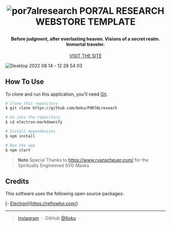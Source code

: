 

<h1 align="center">

![por7alresearch](https://user-images.githubusercontent.com/78567717/184549601-5f39cdde-f300-41f2-acad-5e350a7d6f2f.JPG)
  POR7AL RESEARCH WEBSTORE TEMPLATE
  <br>
</h1>

<h4 align="center">Before judgment, after everlasting heaven.
Visions of a secret realm. Immortal traveler.</h4>

<p align="center">
  <a href="https://portal-6oku.vercel.app/">VISIT THE SITE</a> 
</p>


![Desktop 2022 08 14 - 12 28 54 03](https://user-images.githubusercontent.com/78567717/184550284-ca39891e-c723-4dec-b87d-c0a3668f3831.gif)


## How To Use

To clone and run this application, you'll need [Git](https://git-scm.com).

```bash
# Clone this repository
$ git clone https://github.com/6oku/POR7ALreseach

# Go into the repository
$ cd electron-markdownify

# Install dependencies
$ npm install

# Run the app
$ npm start
```

> **Note**
> Special Thanks to https://www.ryanscheuer.com/ for the Spiritually Engineered SVG Masks



## Credits

This software uses the following open source packages:

[- [Electron](http://electron.atom.io/)](https://reflowhq.com/)

---

> [Instagram](https://www.instagram.com/spiritglocks/?hl=en) &nbsp;&middot;&nbsp;
> GitHub [@6oku](https://github.com/6oku) &nbsp;&middot;&nbsp;

